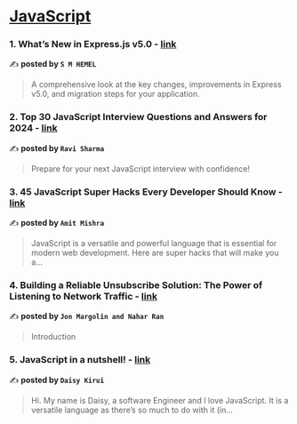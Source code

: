 
<h1><a href=https://medium.com/tag/javascript-development/recommended target="_blank" rel="noopener noreferrer">JavaScript</a></h1>
<h3>1. What’s New in Express.js v5.0 - <a href="https://medium.com/@sm_hemel/whats-new-in-express-js-v5-0-af3aa1d6f8aa" target="_blank" rel="noopener noreferrer">link</a></h3>

✍️ **posted by `S M HEMEL`**

<blockquote>A comprehensive look at the key changes, improvements in Express v5.0, and migration steps for your application.</blockquote>

<h3>2. Top 30 JavaScript Interview Questions and Answers for 2024 - <a href="https://medium.com/@javascriptcentric/top-30-javascript-interview-questions-and-answers-for-2024-7f1e2d1d0638" target="_blank" rel="noopener noreferrer">link</a></h3>

✍️ **posted by `Ravi Sharma`**

<blockquote>Prepare for your next JavaScript interview with confidence!</blockquote>

<h3>3. 45 JavaScript Super Hacks Every Developer Should Know - <a href="https://medium.com/dev-genius/45-javascript-super-hacks-every-developer-should-know-92aecfb33ee8" target="_blank" rel="noopener noreferrer">link</a></h3>

✍️ **posted by `Amit Mishra`**

<blockquote>JavaScript is a versatile and powerful language that is essential for modern web development. Here are super hacks that will make you a…</blockquote>

<h3>4. Building a Reliable Unsubscribe Solution: The Power of Listening to Network Traffic - <a href="https://medium.com/@nahar_47885/building-a-reliable-unsubscribe-solution-the-power-of-listening-to-network-traffic-5f1891df354a" target="_blank" rel="noopener noreferrer">link</a></h3>

✍️ **posted by `Jon Margolin and Nahar Ran`**

<blockquote>Introduction</blockquote>

<h3>5. JavaScript in a nutshell! - <a href="https://medium.com/@daisykirui/javascript-in-a-nutshell-669dab5b6e78" target="_blank" rel="noopener noreferrer">link</a></h3>

✍️ **posted by `Daisy Kirui`**

<blockquote>Hi. My name is Daisy, a software Engineer and I love JavaScript. It is a versatile language as there’s so much to do with it (in…</blockquote>

